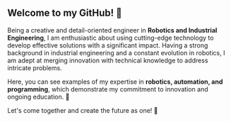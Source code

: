 ## Welcome to my GitHub! 🚀

Being a creative and detail-oriented engineer in **Robotics and Industrial Engineering**, I am enthusiastic about using cutting-edge technology to develop effective solutions with a significant impact. Having a strong background in industrial engineering and a constant evolution in robotics, I am adept at merging innovation with technical knowledge to address intricate problems.

Here, you can see examples of my expertise in **robotics, automation, and programming**, which demonstrate my commitment to innovation and ongoing education. 🤖

Let's come together and create the future as one! 🌟

<!--
![Header](./your-header-image-name.png) carica la foto 
-->
